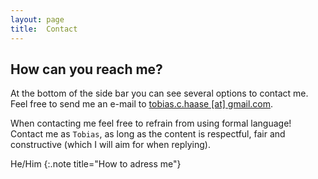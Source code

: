```yaml
---
layout: page
title:  Contact
---
```


## How can you reach me?

At the bottom of the side bar you can see several options to contact me. Feel free to send me an e-mail to [tobias.c.haase [at] gmail.com](tobias.c.haase@gmail.com). 

When contacting me feel free to refrain from using formal language! Contact me as `Tobias`, as long as the content is respectful, fair and constructive (which I will aim for when replying).

He/Him 
{:.note title="How to adress me"}
